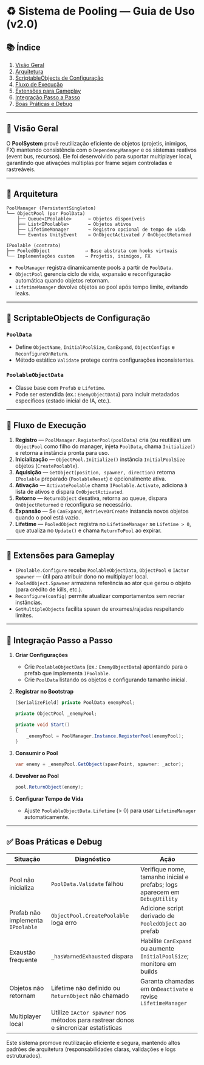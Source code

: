 # ♻️ Sistema de Pooling — Guia de Uso (v2.0)

## 📚 Índice
1. [Visão Geral](#visão-geral)
2. [Arquitetura](#arquitetura)
3. [ScriptableObjects de Configuração](#scriptableobjects-de-configuração)
4. [Fluxo de Execução](#fluxo-de-execução)
5. [Extensões para Gameplay](#extensões-para-gameplay)
6. [Integração Passo a Passo](#integração-passo-a-passo)
7. [Boas Práticas e Debug](#boas-práticas-e-debug)

---

## 🎯 Visão Geral

O **PoolSystem** provê reutilização eficiente de objetos (projetis, inimigos, FX) mantendo consistência com o `DependencyManager` e os sistemas reativos (event bus, recursos). Ele foi desenvolvido para suportar multiplayer local, garantindo que ativações múltiplas por frame sejam controladas e rastreáveis.

---

## 🧠 Arquitetura

```
PoolManager (PersistentSingleton)
└── ObjectPool (por PoolData)
    ├── Queue<IPoolable>      → Objetos disponíveis
    ├── List<IPoolable>       → Objetos ativos
    ├── LifetimeManager       → Registro opcional de tempo de vida
    └── Eventos UnityEvent    → OnObjectActivated / OnObjectReturned

IPoolable (contrato)
├── PooledObject             → Base abstrata com hooks virtuais
└── Implementações custom    → Projetis, inimigos, FX
```

* `PoolManager` registra dinamicamente pools a partir de `PoolData`.
* `ObjectPool` gerencia ciclo de vida, expansão e reconfiguração automática quando objetos retornam.
* `LifetimeManager` devolve objetos ao pool após tempo limite, evitando leaks.

---

## 🧾 ScriptableObjects de Configuração

### `PoolData`
* Define `ObjectName`, `InitialPoolSize`, `CanExpand`, `ObjectConfigs` e `ReconfigureOnReturn`.
* Método estático `Validate` protege contra configurações inconsistentes.

### `PoolableObjectData`
* Classe base com `Prefab` e `Lifetime`.
* Pode ser estendida (ex.: `EnemyObjectData`) para incluir metadados específicos (estado inicial de IA, etc.).

---

## 🔁 Fluxo de Execução

1. **Registro** — `PoolManager.RegisterPool(poolData)` cria (ou reutiliza) um `ObjectPool` como filho do manager, injeta `PoolData`, chama `Initialize()` e retorna a instância pronta para uso.
2. **Inicialização** — `ObjectPool.Initialize()` instância `InitialPoolSize` objetos (`CreatePoolable`).
3. **Aquisição** — `GetObject(position, spawner, direction)` retorna `IPoolable` preparado (`PoolableReset`) e opcionalmente ativa.
4. **Ativação** — `ActivatePoolable` chama `IPoolable.Activate`, adiciona à lista de ativos e dispara `OnObjectActivated`.
5. **Retorno** — `ReturnObject` desativa, retorna ao queue, dispara `OnObjectReturned` e reconfigura se necessário.
6. **Expansão** — Se `CanExpand`, `RetrieveOrCreate` instancia novos objetos quando o pool está vazio.
7. **Lifetime** — `PooledObject` registra no `LifetimeManager` se `Lifetime > 0`, que atualiza no `Update()` e chama `ReturnToPool` ao expirar.

---

## 🧩 Extensões para Gameplay

* `IPoolable.Configure` recebe `PoolableObjectData`, `ObjectPool` e `IActor spawner` — útil para atribuir dono no multiplayer local.
* `PooledObject.Spawner` armazena referência ao ator que gerou o objeto (para crédito de kills, etc.).
* `Reconfigure(config)` permite atualizar comportamentos sem recriar instâncias.
* `GetMultipleObjects` facilita spawn de enxames/rajadas respeitando limites.

---

## 🚀 Integração Passo a Passo

1. **Criar Configurações**
   * Crie `PoolableObjectData` (ex.: `EnemyObjectData`) apontando para o prefab que implementa `IPoolable`.
   * Crie `PoolData` listando os objetos e configurando tamanho inicial.

2. **Registrar no Bootstrap**
   ```csharp
   [SerializeField] private PoolData enemyPool;

   private ObjectPool _enemyPool;

   private void Start()
   {
       _enemyPool = PoolManager.Instance.RegisterPool(enemyPool);
   }
   ```

3. **Consumir o Pool**
   ```csharp
   var enemy = _enemyPool.GetObject(spawnPoint, spawner: _actor);
   ```

4. **Devolver ao Pool**
   ```csharp
   pool.ReturnObject(enemy);
   ```

5. **Configurar Tempo de Vida**
   * Ajuste `PoolableObjectData.Lifetime` (> 0) para usar `LifetimeManager` automaticamente.

---

## ✅ Boas Práticas e Debug

| Situação | Diagnóstico | Ação |
| --- | --- | --- |
| Pool não inicializa | `PoolData.Validate` falhou | Verifique nome, tamanho inicial e prefabs; logs aparecem em `DebugUtility` |
| Prefab não implementa `IPoolable` | `ObjectPool.CreatePoolable` loga erro | Adicione script derivado de `PooledObject` ao prefab |
| Exaustão frequente | `_hasWarnedExhausted` dispara | Habilite `CanExpand` ou aumente `InitialPoolSize`; monitore em builds |
| Objetos não retornam | Lifetime não definido ou `ReturnObject` não chamado | Garanta chamadas em `OnDeactivate` e revise `LifetimeManager` |
| Multiplayer local | Utilize `IActor spawner` nos métodos para rastrear donos e sincronizar estatísticas |

Este sistema promove reutilização eficiente e segura, mantendo altos padrões de arquitetura (responsabilidades claras, validações e logs estruturados).
